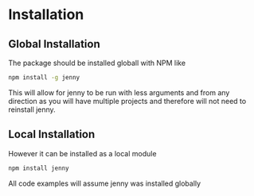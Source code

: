 ﻿# Installation
## Global Installation
The package should be installed globall with NPM like

```bash
npm install -g jenny
```

This will allow for jenny to be run with less arguments and from any direction as you will have 
multiple projects and therefore will not need to reinstall jenny.

## Local Installation
However it can be installed as a local module

```bash
npm install jenny
```

All code examples will assume jenny was installed globally
